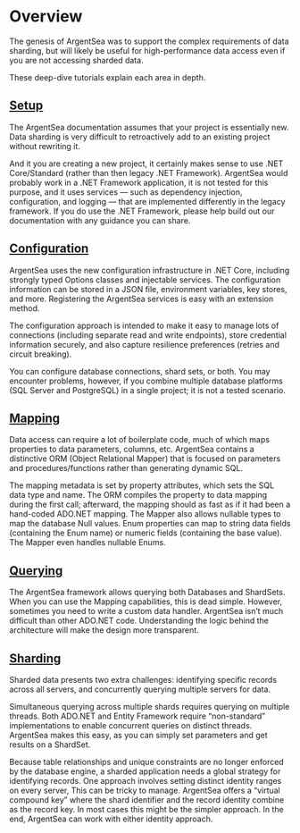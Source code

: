 ﻿# Overview

The genesis of ArgentSea was to support the complex requirements of data sharding, but will likely be useful for high-performance data access even if you are not accessing sharded data.

These deep-dive tutorials explain each area in depth.

## [Setup](setup.md)

The ArgentSea documentation assumes that your project is essentially new. Data sharding is very difficult to retroactively add to an existing project without rewriting it. 

And it you are creating a new project, it certainly makes sense to use .NET Core/Standard (rather than then legacy .NET Framework). ArgentSea would probably work in a .NET Framework application, it is not tested for this purpose, and it uses services — such as dependency injection, configuration, and logging — that are implemented differently in the legacy framework. If you do use the .NET Framework, please help build out our documentation with any guidance you can share.

## [Configuration](configuration.md)

ArgentSea uses the new configuration infrastructure in .NET Core, including strongly typed Options classes and injectable services. The configuration information can be stored in a JSON file, environment variables, key stores, and more. Registering the ArgentSea services is easy with an extension method.

The configuration approach is intended to make it easy to manage lots of connections (including separate read and write endpoints), store credential information securely, and also capture resilience preferences (retries and circuit breaking).

You can configure database connections, shard sets, or both. You may encounter problems, however, if you combine multiple database platforms (SQL Server and PostgreSQL) in a single project; it is not a tested scenario.

## [Mapping](mapping.md)

Data access can require a lot of boilerplate code, much of which maps properties to data parameters, columns, etc. ArgentSea contains a distinctive ORM (Object Relational Mapper) that is focused on parameters and procedures/functions rather than generating dynamic SQL.

The mapping metadata is set by property attributes, which sets the SQL data type and name. The ORM compiles the property to data mapping during the first call; afterward, the mapping should as fast as if it had been a hand-coded ADO.NET mapping. The Mapper also allows nullable types to map the database Null values. Enum properties can map to string data fields (containing the Enum name) or numeric fields (containing the base value). The Mapper even handles nullable Enums.

## [Querying](querying.md)

The ArgentSea framework allows querying both Databases and ShardSets. When you can use the Mapping capabilities, this is dead simple. However, sometimes you need to write a custom data handler. ArgentSea isn’t much difficult than other ADO.NET code. Understanding the logic behind the architecture will make the design more transparent.

## [Sharding](sharding.md)

Sharded data presents two extra challenges: identifying specific records across all servers, and concurrently querying multiple servers for data.

Simultaneous querying across multiple shards requires querying on multiple threads. Both ADO.NET and Entity Framework require “non-standard” implementations to enable concurrent queries on distinct threads. ArgentSea makes this easy, as you can simply set parameters and get results on a ShardSet.

Because table relationships and unique constraints are no longer enforced by the database engine, a sharded application needs a global strategy for identifying records. One approach involves setting distinct identity ranges on every server, This can be tricky to manage. ArgentSea offers a “virtual compound key” where the shard identifier and the record identity combine as the record key. In most cases this might be the simpler approach. In the end, ArgentSea can work with either identity approach.
